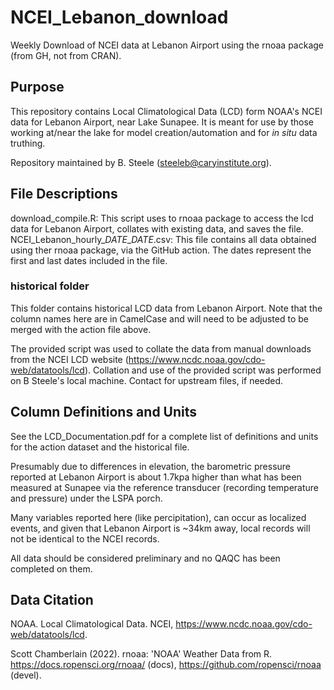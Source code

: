 # NCEI_Lebanon_download

Weekly Download of NCEI data at Lebanon Airport using the rnoaa package (from GH, not from CRAN).

## Purpose

This repository contains Local Climatological Data (LCD) form NOAA's NCEI data for Lebanon Airport, near Lake Sunapee. It is meant for use by those working at/near the lake for model creation/automation and for *in situ* data truthing. 

Repository maintained by B. Steele (steeleb@caryinstitute.org).

## File Descriptions

download_compile.R: This script uses to rnoaa package to access the lcd data for Lebanon Airport, collates with existing data, and saves the file.
NCEI_Lebanon_hourly_*DATE*_*DATE*.csv: This file contains all data obtained using ther rnoaa package, via the GitHub action. The dates represent the first and last dates included in the file.

### historical folder

This folder contains historical LCD data from Lebanon Airport. Note that the column names here are in CamelCase and will need to be adjusted to be merged with the action file above. 

The provided script was used to collate the data from manual downloads from the NCEI LCD website (https://www.ncdc.noaa.gov/cdo-web/datatools/lcd). Collation and use of the provided script was performed on B Steele's local machine. Contact for upstream files, if needed.

## Column Definitions and Units

See the LCD_Documentation.pdf for a complete list of definitions and units for the action dataset and the historical file.

Presumably due to differences in elevation, the barometric pressure reported at Lebanon Airport is about 1.7kpa higher than what has been measured at Sunapee via the reference transducer (recording temperature and pressure) under the LSPA porch.

Many variables reported here (like percipitation), can occur as localized events, and given that Lebanon Airport is ~34km away, local records will not be identical to the NCEI records.

All data should be considered preliminary and no QAQC has been completed on them.

## Data Citation

NOAA. Local Climatological Data. NCEI, https://www.ncdc.noaa.gov/cdo-web/datatools/lcd.

Scott Chamberlain (2022). rnoaa: 'NOAA' Weather Data from R. https://docs.ropensci.org/rnoaa/ (docs), https://github.com/ropensci/rnoaa (devel).

